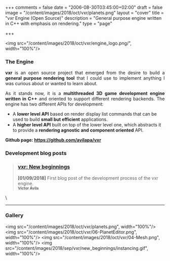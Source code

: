 +++
comments = false
date = "2006-08-30T03:45:00+02:00"
draft = false
image = "/content/images/2018/oct/vxr/planets.png"
layout = "cover"
title = "vxr Engine (Open Source)"
description = "General purpose engine written in C++ with emphasis on rendering."
type = "page"

+++

<img src="/content/images/2018/oct/vxr/engine_logo.png/", width="100%"/>

### The Engine

<p align="justify">
<b>vxr</b> is an open source project that emerged from the desire to build a <b>general purpose rendering tool</b> that I could use to implement anything I was curious about or wanted to learn about.
</p>
<p align="justify">
As it stands now, it is a <b>multithreaded 3D game development engine written in C++</b> and oriented to support different rendering backends. The engine has two different APIs for development:
</p>
</p>

 
  - A <b>lower level API</b> based on render display list commands that can be used to build <b>small but efficient</b> applications.
  - A <b>higher level API</b> built on top of the lower level one, which abstracts it to provide a <b>rendering agnostic and component oriented</b> API.
  
<b>Github page: https://github.com/avilapa/vxr</b>

### Development blog posts

>### [vxr: New beginnings][1]
> __[01/09/2018]__ First blog post of the development process of the vxr engine.
>	<br><small><b>Víctor Ávila</b></small>

[1]: /post/vxr-new-beginnings/
\

---
### Gallery

<img src="/content/images/2018/oct/vxr/planets.png", width="100%"/>
<img src="/content/images/2018/oct/vxr/06-PlanetEditor.png", width="100%"/>
<img src="/content/images/2018/oct/vxr/04-Mesh.png", width="100%"/>
<img src="/content/images/2018/sep/vxr/new_beginnings/instancing.gif", width="100%"/>